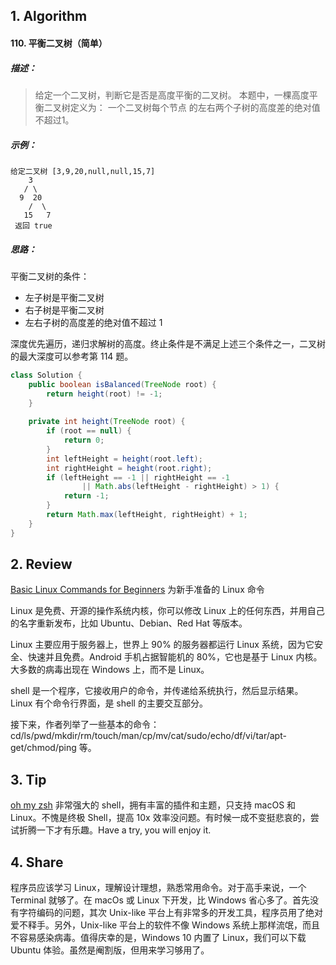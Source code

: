 ## 1. Algorithm

#### 110. 平衡二叉树（简单）

##### 描述：

> 给定一个二叉树，判断它是否是高度平衡的二叉树。
> 本题中，一棵高度平衡二叉树定义为：
> 一个二叉树每个节点 的左右两个子树的高度差的绝对值不超过1。

##### 示例：

```
给定二叉树 [3,9,20,null,null,15,7]
    3
   / \
  9  20
    /  \
   15   7
 返回 true
```

##### 思路：

平衡二叉树的条件：
 - 左子树是平衡二叉树
 - 右子树是平衡二叉树
 - 左右子树的高度差的绝对值不超过 1

深度优先遍历，递归求解树的高度。终止条件是不满足上述三个条件之一，二叉树的最大深度可以参考第 114 题。

```java
class Solution {
    public boolean isBalanced(TreeNode root) {
        return height(root) != -1;
    }
    
    private int height(TreeNode root) {
        if (root == null) {
            return 0;
        }
        int leftHeight = height(root.left);
        int rightHeight = height(root.right);
        if (leftHeight == -1 || rightHeight == -1 
                || Math.abs(leftHeight - rightHeight) > 1) {
            return -1;
        }
        return Math.max(leftHeight, rightHeight) + 1;
    }
}
```

## 2. Review

[Basic Linux Commands for Beginners](https://maker.pro/linux/tutorial/basic-linux-commands-for-beginners) 为新手准备的 Linux 命令

Linux 是免费、开源的操作系统内核，你可以修改 Linux 上的任何东西，并用自己的名字重新发布，比如 Ubuntu、Debian、Red Hat 等版本。

Linux 主要应用于服务器上，世界上 90% 的服务器都运行 Linux 系统，因为它安全、快速并且免费。Android 手机占据智能机的 80%，它也是基于 Linux 内核。大多数的病毒出现在 Windows 上，而不是 Linux。

shell 是一个程序，它接收用户的命令，并传递给系统执行，然后显示结果。Linux 有个命令行界面，是 shell 的主要交互部分。

接下来，作者列举了一些基本的命令：cd/ls/pwd/mkdir/rm/touch/man/cp/mv/cat/sudo/echo/df/vi/tar/apt-get/chmod/ping 等。

## 3. Tip

[oh my zsh](https://github.com/robbyrussell/oh-my-zsh) 非常强大的 shell，拥有丰富的插件和主题，只支持 macOS 和 Linux。不愧是终极 Shell，提高 10x 效率没问题。有时候一成不变挺悲哀的，尝试折腾一下才有乐趣。Have a try, you will enjoy it.

## 4. Share

程序员应该学习 Linux，理解设计理想，熟悉常用命令。对于高手来说，一个 Terminal 就够了。在 macOs 或 Linux 下开发，比 Windows 省心多了。首先没有字符编码的问题，其次 Unix-like 平台上有非常多的开发工具，程序员用了绝对爱不释手。另外，Unix-like 平台上的软件不像 Windows 系统上那样流氓，而且不容易感染病毒。值得庆幸的是，Windows 10 内置了 Linux，我们可以下载 Ubuntu 体验。虽然是阉割版，但用来学习够用了。